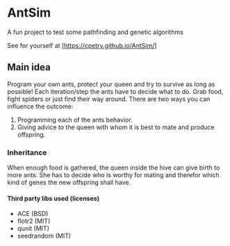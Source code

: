 # AntSim
A fun project to test some pathfinding and genetic algorithms

See for yourself at [https://cpetry.github.io/AntSim/]

## Main idea

Program your own ants, protect your queen and try to survive as long as possible!
Each iteration/step the ants have to decide what to do. Grab food, fight spiders or just find their way around.
There are two ways you can influence the outcome:

1. Programming each of the ants behavior.
2. Giving advice to the queen with whom it is best to mate and produce offspring.

### Inheritance

When enough food is gathered, the queen inside the hive can give birth to more ants. 
She has to decide who is worthy for mating and therefor which kind of genes the new offspring shall have.

#### Third party libs used (licenses)
- ACE (BSD)
- flotr2 (MIT)
- qunit (MIT)
- seedrandom (MIT)